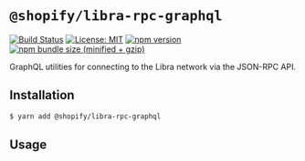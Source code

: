 # `@shopify/libra-rpc-graphql`

[![Build Status](https://travis-ci.org/Shopify/web-tools.svg?branch=master)](https://travis-ci.org/Shopify/web-tools)
[![License: MIT](https://img.shields.io/badge/License-MIT-green.svg)](LICENSE.md) [![npm version](https://badge.fury.io/js/%40shopify%2Flibra-rpc-graphql.svg)](https://badge.fury.io/js/%40shopify%2Flibra-rpc-graphql.svg)  [![npm bundle size (minified + gzip)](https://img.shields.io/bundlephobia/minzip/@shopify/libra-rpc-graphql.svg)](https://img.shields.io/bundlephobia/minzip/@shopify/libra-rpc-graphql.svg) 

GraphQL utilities for connecting to the Libra network via the JSON-RPC API.

## Installation

```bash
$ yarn add @shopify/libra-rpc-graphql
```

## Usage
